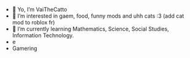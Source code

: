 - 👋 Yo, I’m VaiTheCatto
- 👀 I’m interested in gaem, food, funny mods and uhh cats :3 (add cat mod to roblox fr)
- 🌱 I’m currently learning Mathematics, Science, Social Studies, Information Technology.
- e
- Gamering
<!---
VaiTheCatto/VaiTheCatto is a ✨ special ✨ repository because its `README.md` (this file) appears on your GitHub profile.
You can click the Preview link to take a look at your changes.
--->

